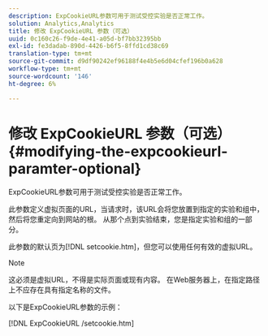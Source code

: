 ```yaml
---
description: ExpCookieURL参数可用于测试受控实验是否正常工作。
solution: Analytics,Analytics
title: 修改 ExpCookieURL 参数（可选）
uuid: 0c160c26-f9de-4e41-a05d-bf7bb32395bb
exl-id: fe3dadab-890d-4426-b6f5-8ffd1cd38c69
translation-type: tm+mt
source-git-commit: d9df90242ef96188f4e4b5e6d04cfef196b0a628
workflow-type: tm+mt
source-wordcount: '146'
ht-degree: 6%

---
```


# 修改 ExpCookieURL 参数（可选）{#modifying-the-expcookieurl-paramter-optional}

ExpCookieURL参数可用于测试受控实验是否正常工作。

此参数定义虚拟页面的URL，当请求时，该URL会将您放置到指定的实验和组中，然后将您重定向到网站的根。 从那个点到实验结束，您是指定实验和组的一部分。

此参数的默认页为[!DNL setcookie.htm]，但您可以使用任何有效的虚拟URL。

>[!NOTE]
>
>这必须是虚拟URL，不得是实际页面或现有内容。 在Web服务器上，在指定路径上不应存在具有指定名称的文件。

以下是ExpCookieURL参数的示例：

[!DNL ExpCookieURL /setcookie.htm]
